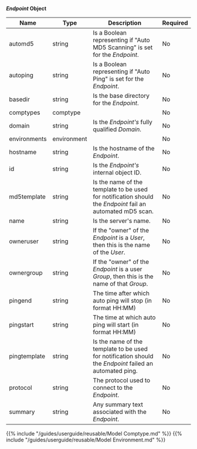 **_Endpoint_ Object**

| Name         | Type                                            | Description                                                                                               | Required |
|--------------|-------------------------------------------------|-----------------------------------------------------------------------------------------------------------|----------|
| automd5      | string                                          | Is a Boolean representing if "Auto MD5 Scanning" is set for the _Endpoint_.                               | No       |
| autoping     | string                                          | Is a Boolean representing if "Auto Ping" is set for the _Endpoint_.                                       | No       |
| basedir      | string                                          | Is the base directory for the _Endpoint_.                                                                 | No       |
| comptypes    | comptype       |                                                                                                           | No       |
| domain       | string                                          | Is the _Endpoint's_ fully qualified _Domain_.                                                             | No       |
| environments | environment |                                                                                                           | No       |
| hostname     | string                                          | Is the hostname of the _Endpoint_.                                                                        | No       |
| id           | string                                          | Is the _Endpoint's_ internal object ID.                                                                   | No       |
| md5template  | string                                          | Is the name of the template to be used for notification should the _Endpoint_ fail an automated mD5 scan. | No       |
| name         | string                                          | Is the server's name.                                                                                     | No       |
| owneruser    | string                                          | If the "owner" of the _Endpoint_ is a _User_, then this is the name of the _User_.                        | No       |
| ownergroup   | string                                          | If the "owner" of the _Endpoint_ is a user _Group_, then this is the name of that _Group_.                | No       |
| pingend      | string                                          | The time after which auto ping will stop (in format HH:MM)                                                | No       |
| pingstart    | string                                          | The time at which auto ping will start (in format HH:MM)                                                  | No       |
| pingtemplate | string                                          | Is the name of the template to be used for notification should the _Endpoint_ failed an automated ping.   | No       |
| protocol     | string                                          | The protocol used to connect to the _Endpoint_.                                                           | No       |
| summary      | string                                          | Any summary text associated with the _Endpoint_.                                                          | No       |


{{% include "/guides/userguide/reusable/Model Comptype.md" %}}
{{% include "/guides/userguide/reusable/Model Environment.md" %}}